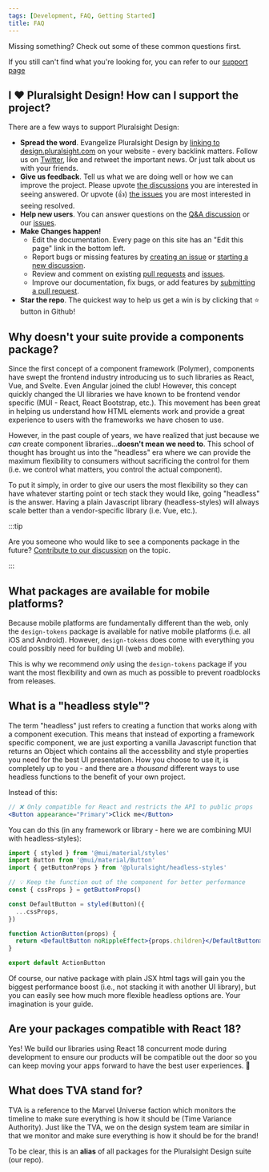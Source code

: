 ```yaml
---
tags: [Development, FAQ, Getting Started]
title: FAQ
---
```


Missing something? Check out some of these common questions first.

If you still can't find what you're looking for, you can refer to our [support page](https://github.com/pluralsight/tva/discussions/categories/q-a)

## I :heart: Pluralsight Design! How can I support the project?

There are a few ways to support Pluralsight Design:

<!-- TODO: Update Twitter link when account created. -->

- **Spread the word**. Evangelize Pluralsight Design by [linking to design.pluralsight.com](https://design.pluralsight.com) on your website - every backlink matters. Follow us on [Twitter](https://twitter.com/pluralsight), like and retweet the important news. Or just talk about us with your friends.
- **Give us feedback**. Tell us what we are doing well or how we can improve the project. Please upvote [the discussions](https://github.com/pluralsight/tva/discussions) you are interested in seeing answered. Or upvote (:thumbsup:) [the issues](https://github.com/pluralsight/tva/issues) you are most interested in seeing resolved.
- **Help new users**. You can answer questions on the [Q&A discussion](https://github.com/pluralsight/tva/discussions/categories/q-a) or our [issues](https://github.com/pluralsight/tva/issues).
- **Make Changes happen!**
  - Edit the documentation. Every page on this site has an "Edit this page" link in the bottom left.
  - Report bugs or missing features by [creating an issue](https://github.com/pluralsight/tva/issues/new/choose) or [starting a new discussion](https://github.com/pluralsight/tva/discussions).
  - Review and comment on existing [pull requests](https://github.com/pluralsight/tva/pulls) and [issues](https://github.com/pluralsight/tva/issues).
  - Improve our documentation, fix bugs, or add features by [submitting a pull request](https://github.com/pluralsight/tva/pulls).
- **Star the repo**. The quickest way to help us get a win is by clicking that :star: button in Github!

## Why doesn't your suite provide a components package?

Since the first concept of a component framework (Polymer), components have swept the frontend industry introducing us to such libraries as React, Vue, and Svelte. Even Angular joined the club! However, this concept quickly changed the UI libraries we have known to be frontend vendor specific (MUI - React, React Bootstrap, etc.). This movement has been great in helping us understand how HTML elements work and provide a great experience to users with the frameworks we have chosen to use.

However, in the past couple of years, we have realized that just because we _can_ create component libraries...**doesn't mean we need to**. This school of thought has brought us into the "headless" era where we can provide the maximum flexibility to consumers without sacrificing the control for them (i.e. we control what matters, you control the actual component).

To put it simply, in order to give our users the most flexibility so they can have whatever starting point or tech stack they would like, going "headless" is the answer. Having a plain Javascript library (headless-styles) will always scale better than a vendor-specific library (i.e. Vue, etc.).

:::tip

Are you someone who would like to see a components package in the future? [Contribute to our discussion](https://github.com/pluralsight/tva/discussions/577) on the topic.

:::

## What packages are available for mobile platforms?

Because mobile platforms are fundamentally different than the web, only the `design-tokens` package is available for native mobile platforms (i.e. all iOS and Android). However, `design-tokens` does come with everything you could possibly need for building UI (web and mobile).

This is why we recommend _only_ using the `design-tokens` package if you want the most flexibility and own as much as possible to prevent roadblocks from releases.

## What is a "headless style"?

The term "headless" just refers to creating a function that works along with a component execution. This means that instead of exporting a framework specific component, we are just exporting a vanilla Javascript function that returns an Object which contains all the accessbility and style properties you need for the best UI presentation. How you choose to use it, is completely up to you - and there are a _thousand_ different ways to use headless functions to the benefit of your own project.

Instead of this:

```jsx title="Old way via a component library"
// ❌ Only compatible for React and restricts the API to public props
<Button appearance="Primary">Click me</Button>
```

You can do this (in any framework or library - here we are combining MUI with headless-styles):

```jsx title="New way via headless-styles"
import { styled } from '@mui/material/styles'
import Button from '@mui/material/Button'
import { getButtonProps } from '@pluralsight/headless-styles'

// 💡 Keep the function out of the component for better performance
const { cssProps } = getButtonProps()

const DefaultButton = styled(Button)({
  ...cssProps,
})

function ActionButton(props) {
  return <DefaultButton noRippleEffect>{props.children}</DefaultButton>
}

export default ActionButton
```

Of course, our native package with plain JSX html tags will gain you the biggest performance boost (i.e., not stacking it with another UI library), but you can easily see how much more flexible headless options are. Your imagination is your guide.

## Are your packages compatible with React 18?

Yes! We build our libraries using React 18 concurrent mode during development to ensure our products will be compatible out the door so you can keep moving your apps forward to have the best user experiences. :rocket:

## What does TVA stand for?

TVA is a reference to the Marvel Universe faction which monitors the timeline to make sure everything is how it should be (Time Variance Authority). Just like the TVA, we on the design system team are similar in that we monitor and make sure everything is how it should be for the brand!

To be clear, this is an **alias** of all packages for the Pluralsight Design suite (our repo).
